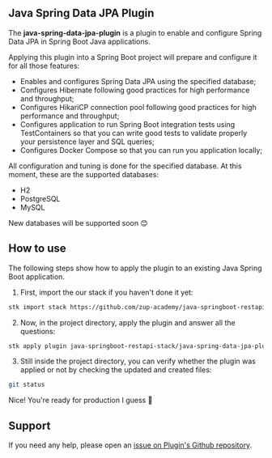 ## Java Spring Data JPA Plugin

The **java-spring-data-jpa-plugin** is a plugin to enable and configure Spring Data JPA in Spring Boot Java applications.

Applying this plugin into a Spring Boot project will prepare and configure it for all those features:

- Enables and configures Spring Data JPA using the specified database;
- Configures Hibernate following good practices for high performance and throughput;
- Configures HikariCP connection pool following good practices for high performance and throughput;
- Configures application to run Spring Boot integration tests using TestContainers so that you can write good tests to validate properly your persistence layer and SQL queries;
- Configures Docker Compose so that you can run you application locally;

All configuration and tuning is done for the specified database. At this moment, these are the supported databases:

- H2
- PostgreSQL
- MySQL

New databases will be supported soon 😊

## How to use

The following steps show how to apply the plugin to an existing Java Spring Boot application.

1. First, import the our stack if you haven't done it yet:
```sh
stk import stack https://github.com/zup-academy/java-springboot-restapi-stack
```

2. Now, in the project directory, apply the plugin and answer all the questions:
```sh
stk apply plugin java-springboot-restapi-stack/java-spring-data-jpa-plugin
```

3. Still inside the project directory, you can verify whether the plugin was applied or not by checking the updated and created files:
```sh
git status
```

Nice! You're ready for production I guess 🥳

## Support

If you need any help, please open an [issue on Plugin's Github repository](https://github.com/zup-academy/java-spring-data-jpa-plugin). 
